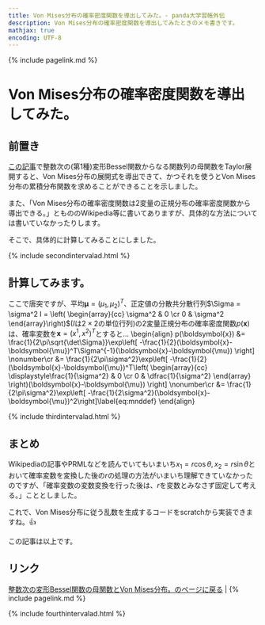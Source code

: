 ```yaml
---
title: Von Mises分布の確率密度関数を導出してみた。- panda大学習帳外伝
description: Von Mises分布の確率密度関数を導出してみたときのメモ書きです。
mathjax: true
encoding: UTF-8
---
```

{% include pagelink.md %}

# Von Mises分布の確率密度関数を導出してみた。

## 前置き

[この記事](https://pandanote.info/?p=5735)で整数次の(第1種)変形Bessel関数からなる関数列の母関数をTaylor展開すると、Von Mises分布の展開式を導出できて、かつそれを使うとVon Mises分布の累積分布関数を求めることができることを示しました。

また、「Von Mises分布の確率密度関数は2変量の正規分布の確率密度関数から導出できる。」ともののWikipedia等に書いてありますが、具体的な方法については書いていなかったりします。

そこで、具体的に計算してみることにしました。

{% include secondintervalad.html %}

## 計算してみます。

ここで唐突ですが、平均$\boldsymbol{\mu}=(\mu_1,\mu_2)^T$、正定値の分散共分散行列$\Sigma = \sigma^2 I = \left(
\begin{array}{cc}
\sigma^2 & 0 \cr
0 & \sigma^2
\end{array}\right)$($I$は$2\times 2$の単位行列)の2変量正規分布の確率密度関数$p(\boldsymbol{x})$は、確率変数を$\boldsymbol{x} = (x^1,x^2)^T$とすると…
\begin{align}
p(\boldsymbol{x}) &= \frac{1}{2\pi\sqrt{\det\Sigma}}\exp\left[ -\frac{1}{2}(\boldsymbol{x}-\boldsymbol{\mu})^T\Sigma^{-1}(\boldsymbol{x}-\boldsymbol{\mu}) \right] \nonumber\cr
&= \frac{1}{2\pi\sigma^2}\exp\left[ -\frac{1}{2}(\boldsymbol{x}-\boldsymbol{\mu})^T\left(
\begin{array}{cc}
\displaystyle\frac{1}{\sigma^2} & 0 \cr
0 & \dfrac{1}{\sigma^2}
\end{array}
\right)(\boldsymbol{x}-\boldsymbol{\mu}) \right] \nonumber\cr
&= \frac{1}{2\pi\sigma^2}\exp\left[ -\frac{1}{2\sigma^2}(\boldsymbol{x}-\boldsymbol{\mu})^2\right]\label{eq:mnddef}
\end{align}

{% include thirdintervalad.html %}

## まとめ
Wikipediaの記事やPRMLなどを読んでいてもいまいち$x_1 = r\cos\theta, x_2 = r\sin\theta$とおいて確率変数を変換した後の$r$の処理の方法がいまいち理解できていなかったのですが、「確率変数の変数変換を行った後は、$r$を変数とみなさず固定して考える。」こととしました。

これで、Von Mises分布に従う乱数を生成するコードをscratchから実装できますね。&#x1f44d;

この記事は以上です。

## リンク
[整数次の変形Bessel関数の母関数とVon Mises分布。のページに戻る](https://pandanote.info/?p=5735) \| {% include pagelink.md %}

{% include fourthintervalad.html %}
